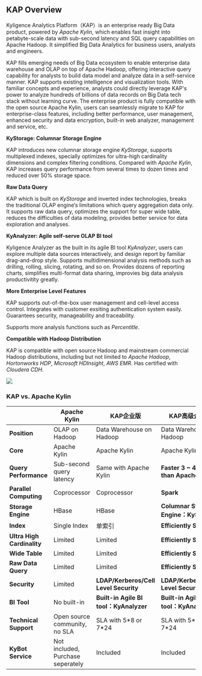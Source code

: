 ## KAP Overview

Kyligence Analytics Platform（KAP）is an enterprise ready Big Data product, powered by *Apache Kylin*, which enables fast insight into petabyte-scale data with sub-second latency and SQL query capabilities on Apache Hadoop. It simplified Big Data Analytics for business users, analysts and engineers. 

KAP fills emerging needs of Big Data ecosystem to enable enterprise data warehouse and OLAP on top of Apache Hadoop, offering interactive query capability for analysts to build data model and analyze data in a self-service manner. KAP supports existing intelligence and visualization tools. With familiar concepts and experience, analysts could directly leverage KAP's power to analyze hundreds of billions of data records on Big Data tech stack without learning curve. The enterprise product is fully compatible with the open source Apache Kylin, users can seamlessly migrate to KAP for enterprise-class features, including better performance, user management, enhanced security and data encryption, built-in web analyzer, management and service, etc.

**KyStorage: Columnar Storage Engine**

KAP introduces new columnar storage engine *KyStorage*, supports multiplexed indexes, specially optimizes for ultra-high cardinality dimensions and complex filtering conditions. Compared with *Apache Kylin*, KAP increases query performance from several times to dozen times and reduced over 50%  storage space.

**Raw Data Query**

KAP which is built on *KyStorage* and inverted index technologies, breaks the traditional OLAP engine‘s limitations which query aggregation data only. It supports raw data query, optimizes the support for super wide table, reduces the difficulties of data modeling, provides better service for data exploration and analyses.

**KyAnalyzer: Agile self-serve OLAP BI tool**

Kyligence Analyzer as the built in its agile BI tool *KyAnalyzer*, users can explore multiple data sources interactively, and design report by familiar drag-and-drop style. Supports multidimensional analysis methods such as drilling, rolling, slicing, rotating, and so on. Provides dozens of reporting charts, simplifies multi-format data sharing, improvies big data analysis productivitity greatly.

**More Enterprise Level Features**

KAP supports out-of-the-box user management and cell-level access control. Integrates with customer exsiting authentication system easily. Guarantees security, manageability and traceability.

Supports more analysis functions such as *Percentitle*.

**Compatible with Hadoop Distribution**

KAP is compatible with open source Hadoop and mainstream commercial Hadoop distributions, including but not limited to *Apache Hadoop*, *Hortonworks HDP*, *Microsoft HDInsight*, *AWS EMR*. Has certified with  *Cloudera CDH*.

![](images/kap_eco.jpeg)



### KAP vs. Apache Kylin

|                            | Apache Kylin                      | KAP企业版                                | KAP高级企业版                                 |
| -------------------------- | --------------------------------- | ------------------------------------- | ---------------------------------------- |
| **Position**               | OLAP on Hadoop                    | Data Warehouse on Hadoop              | Data Warehouse on Hadoop                 |
| **Core**                   | Apache Kylin                      | Apache Kylin                          | Apache Kylin                             |
| **Query Performance**      | Sub-second query latency          | Same with Apache Kylin                | **Faster 3 ~ 40 times than Apache Kylin** |
| **Parallel Computing**     | Coprocessor                       | Coprocessor                           | **Spark**                                |
| **Storage Engine**         | HBase                             | HBase                                 | **Columnar Storage Engine：KyStorage**    |
| **Index**                  | Single Index                      | 单索引                                   | **Efficiently Support**                  |
| **Ultra High Cardinality** | Limited                           | Limited                               | **Efficiently Support**                  |
| **Wide Table**             | Limited                           | Limited                               | **Efficiently Support**                  |
| **Raw Data Query**         | Limited                           | Limited                               | **Efficiently Support**                  |
| **Security**               | Limited                           | **LDAP/Kerberos/Cell Level Security** | **LDAP/Kerberos/Cell Level Security**    |
| **BI Tool**                | No built-in                       | **Built-in Agile BI tool：KyAnalyzer** | **Built-in Agile BI tool：KyAnalyzer**    |
| **Technical Support**      | Open source community, no SLA     | SLA with 5*8 or 7\*24                 | SLA with 5\*8 or 7\*24                   |
| **KyBot Service**          | Not included, Purchase seperately | Included                              | Included                                 |

